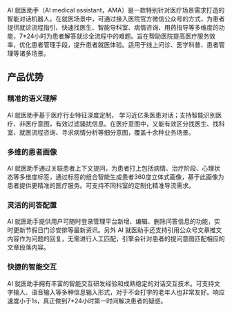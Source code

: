 AI 就医助手（AI medical assistant，AMA）是一款特别针对医疗场景需求打造的智能对话机器人。在就医场景中，可通过接入医院官方微信公众号的方式，为患者提供就诊流程指引、快速找医生、智能导科室、病情咨询、用药指导等多维度的功能，7*24小时为患者解答就诊全流程中的难题。旨在帮助医院提高医疗服务效率，优化患者管理手段，提升患者就医体验。适用于线上问诊、医学科普、患者管理等诸多场景。

## 产品优势
### 精准的语义理解
AI 就医助手基于医疗行业特征深度定制， 学习近亿条医患对话；支持智能识别医疗、非医疗意图，有效过滤骚扰信息。在医疗意图中，又能有效区分找医生、找科室、就医流程咨询、寻求病情分析等细分意图，覆盖十余种业务场景。
### 多维的患者画像
AI 就医助手通过关联患者上下文提问，为患者打上包括病情、治疗阶段、心理状态等多维度标签，通过标签的组合智能生成患者360度立体式画像，基于此画像为患者提供更精准的医疗服务。可支持不同科室的定制化精准导流需求。
### 灵活的问答配置
AI 就医助手提供用户可随时登录管理平台新增、编辑、删除问答信息的功能，实时更新节假日门诊安排等最新资讯。另外 AI 就医助手还支持引用公众号文章推文内容作为问题的回复，无需进行人工匹配，引擎会针对患者的提问意图匹配相应的文章段落内容。
### 快捷的智能交互
AI 就医助手拥有丰富的智能交互研发经验和成熟稳定的对话交互技术。可支持文字输入、语音输入等多种信息输入形式，对于不会打字的老年人也非常友好。响应速度小于1s，真正做到7*24小时第一时间解决患者的疑惑。
